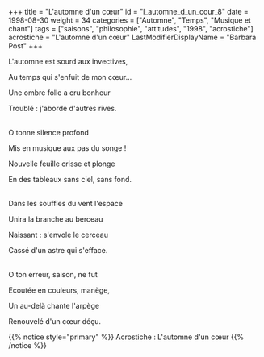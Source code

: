 +++
title = "L'automne d'un cœur"
id = "l_automne_d_un_cour_8"
date = 1998-08-30
weight = 34
categories = ["Automne", "Temps", "Musique et chant"]
tags = ["saisons", "philosophie", "attitudes", "1998", "acrostiche"]
acrostiche = "L'automne d'un cœur"
LastModifierDisplayName = "Barbara Post"
+++

L'automne est sourd aux invectives,

Au temps qui s'enfuit de mon cœur...

Une ombre folle a cru bonheur

Troublé : j'aborde d'autres rives.

 \
O tonne silence profond

Mis en musique aux pas du songe !

Nouvelle feuille crisse et plonge

En des tableaux sans ciel, sans fond.

 \
Dans les souffles du vent l'espace

Unira la branche au berceau

Naissant : s'envole le cerceau

Cassé d'un astre qui s'efface.

 \
O ton erreur, saison, ne fut

Ecoutée en couleurs, manège,

Un au-delà chante l'arpège

Renouvelé d'un cœur déçu.

{{% notice style="primary" %}}
Acrostiche : L'automne d'un cœur
{{% /notice %}}
